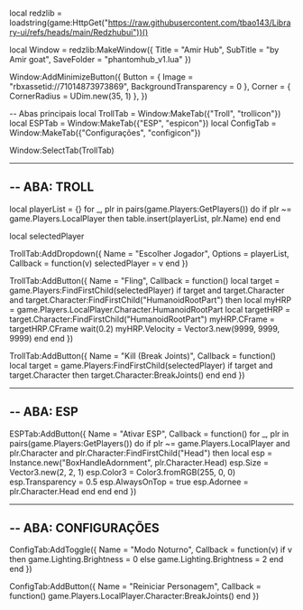 local redzlib = loadstring(game:HttpGet("https://raw.githubusercontent.com/tbao143/Library-ui/refs/heads/main/Redzhubui"))()

local Window = redzlib:MakeWindow({
    Title = "Amir Hub",
    SubTitle = "by Amir goat",
    SaveFolder = "phantomhub_v1.lua"
})

Window:AddMinimizeButton({
    Button = { Image = "rbxassetid://71014873973869", BackgroundTransparency = 0 },
    Corner = { CornerRadius = UDim.new(35, 1) },
})

-- Abas principais
local TrollTab = Window:MakeTab({"Troll", "trollicon"})
local ESPTab = Window:MakeTab({"ESP", "espicon"})
local ConfigTab = Window:MakeTab({"Configurações", "configicon"})

Window:SelectTab(TrollTab)

------------------------------------------------------
-- ABA: TROLL
------------------------------------------------------
local playerList = {}
for _, plr in pairs(game.Players:GetPlayers()) do
    if plr ~= game.Players.LocalPlayer then
        table.insert(playerList, plr.Name)
    end
end

local selectedPlayer

TrollTab:AddDropdown({
    Name = "Escolher Jogador",
    Options = playerList,
    Callback = function(v)
        selectedPlayer = v
    end
})

TrollTab:AddButton({
    Name = "Fling",
    Callback = function()
        local target = game.Players:FindFirstChild(selectedPlayer)
        if target and target.Character and target.Character:FindFirstChild("HumanoidRootPart") then
            local myHRP = game.Players.LocalPlayer.Character.HumanoidRootPart
            local targetHRP = target.Character:FindFirstChild("HumanoidRootPart")
            myHRP.CFrame = targetHRP.CFrame
            wait(0.2)
            myHRP.Velocity = Vector3.new(9999, 9999, 9999)
        end
    end
})

TrollTab:AddButton({
    Name = "Kill (Break Joints)",
    Callback = function()
        local target = game.Players:FindFirstChild(selectedPlayer)
        if target and target.Character then
            target.Character:BreakJoints()
        end
    end
})

------------------------------------------------------
-- ABA: ESP
------------------------------------------------------
ESPTab:AddButton({
    Name = "Ativar ESP",
    Callback = function()
        for _, plr in pairs(game.Players:GetPlayers()) do
            if plr ~= game.Players.LocalPlayer and plr.Character and plr.Character:FindFirstChild("Head") then
                local esp = Instance.new("BoxHandleAdornment", plr.Character.Head)
                esp.Size = Vector3.new(2, 2, 1)
                esp.Color3 = Color3.fromRGB(255, 0, 0)
                esp.Transparency = 0.5
                esp.AlwaysOnTop = true
                esp.Adornee = plr.Character.Head
            end
        end
    end
})

------------------------------------------------------
-- ABA: CONFIGURAÇÕES
------------------------------------------------------
ConfigTab:AddToggle({
    Name = "Modo Noturno",
    Callback = function(v)
        if v then
            game.Lighting.Brightness = 0
        else
            game.Lighting.Brightness = 2
        end
    end
})

ConfigTab:AddButton({
    Name = "Reiniciar Personagem",
    Callback = function()
        game.Players.LocalPlayer.Character:BreakJoints()
    end
})
